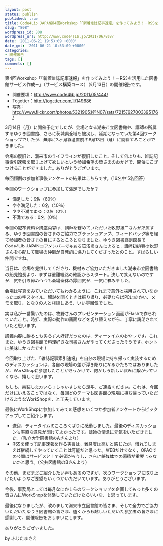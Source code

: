 ```yaml
---
layout: post
status: publish
published: true
title: Code4Lib JAPAN第4回Workshop「「新着雑誌記事速報」を作ってみよう！ーRSSを活用したサービス作成ー」（サービス構築コース）、無事に開催しました。
slug: "808"
wordpress_id: 808
wordpress_url: http://www.code4lib.jp/2011/06/808/
date: '2011-06-21 19:53:09 +0000'
date_gmt: '2011-06-21 10:53:09 +0000'
categories:
- 開催報告
tags: []
comments: []
---
```

<div class="section">
<p>第4回Workshop「「新着雑誌記事速報」を作ってみよう！ーRSSを活用した図書館サービス作成ー」（サービス構築コース）（6月13日）の開催報告です。</p>
<ul>
<li>開催要項：<a href="http://www.code4lib.jp/2011/05/444/" target="_blank">http://www.code4lib.jp/2011/05/444/</a></li>
<li>Togetter：<a href="http://togetter.com/li/149686" target="_blank">http://togetter.com/li/149686</a></li>
<li>写真：<a href="http://www.flickr.com/photos/53219053@N07/sets/72157627003395176/" target="_blank">http://www.flickr.com/photos/53219053@N07/sets/72157627003395176/</a></li>
</ul>
<p>3月14日（月）に開催予定でしたが、会場となる潮来市立図書館や、講師の所属するゆうき図書館、さらに茨城県全域も被災し、延期となっていた第4回ワークショップでしたが、無事に3ヶ月経過直前の6月13日（月）に開催することができました。</p>
<p>会場の復旧と、潮来市のライフラインが復旧したこと、そして何よりも、雑誌記事索引速報を取り上げて欲しいという参加希望の皆さまのおかげで、開催にこぎつけることができました。ありがとうございます。</p>
<p>毎回恒例の参加者事後アンケートの結果はこちらです。（16名中15名回答）</p>
<p>今回のワークショップに参加して満足でしたか？</p>
<ul>
<li>満足した：9名（60％）</li>
<li>やや満足した：6名（40％）</li>
<li>やや不満である：0名（0％）</li>
<li>不満である：0名（0％）</li>
</ul>
<p>今回の配布資料や講座内容は、講師を務めていただいた牧野雄二さんが所属する、ゆうき図書館の皆さまのご協力でブラッシュアップ、フィードバック等を経て参加者の皆さまの目にするところとなりました。ゆうき図書館副館長でCode4Lib JAPANコアメンバーでもある笹沼崇さんによると、講師初挑戦の牧野さんを心配して職場の仲間が自発的に協力してくださったとのこと。すばらしい仲間ですね。</p>
<p>当日は、会場を提供してくださり、機材もご協力いただきました潮来市立図書館の船見館長より、まずは避難経路の確認からスタート。決して笑えないのですが、気を引き締めつつも会場全体の雰囲気が、一気に和みました。</p>
<p>会場は写真をみていただいてもわかるように、これまで意外と採用されていなかったコの字スタイル。解説を聞くときは振り返り、必要ならばPCに向かい、メモを取り、となりの人と相談しあう、いい雰囲気でした。</p>
<p>実は私が一番驚いたのは、牧野さんのプレゼンテーション画面がFlashで作られていたこと。時折、実際の動作の画面などを切り替えながら、丁寧に説明されていたと思います。</p>
<p>講義内容に勝るとも劣らず大好評だったのは、ティータイムのおやつです。これまた、ゆうき図書館で料理好きな司書さんが作ってくださったそうです。ホントに美味しかったです！</p>
<p>今回取り上げた、「雑誌記事索引速報」を自分の現場に持ち帰って実装するためのディスカッションは、各自の現場の差が浮き彫りになるかたちではありましたが、WorkShopに参加したことがきっかけで、何かしら新しい試みに繋がっていくなら、嬉しく思います。</p>
<p>もしも、実装した方いらっしゃいましたら是非、ご連絡ください。これは、今回だけにいえることではなく、毎回どのテーマも図書館の現場に持ち帰っていただけるようなWorkShopを、と工夫しています。</p>
<p>最後にWorkShopに参加してみての感想をいくつか参加者アンケートからピックアップしてご紹介します。</p>
<ul>
<li>送迎、ティータイムのこころくばりに感動しました。最後のディスカッションも率直な意見が聞けてよかったです。講師の情念に元気をいただきました。（私立大学図書館のAさんより）</li>
<li>RSSを使って記事速報を作る実習は，難易度は高いと感じたが，慣れてしまえば継続してやっていくことは可能だと思った。WEBだけでなく，OPACでの公開はサービスとして必須だろうし，さらに紙媒体での蓄積が重要じゃないかと思う。（公共図書館のBさんより）</li>
</ul>
<p>その他、まだまだご紹介したい声もあるのですが、次のワークショップに取り上げたいようなご要望もいくつかいただいています。ありがとうございます。</p>
<p>今後、事務局としては毎月なにかしらのワークショップを企画してもっと多くの皆さんにWorkShopを体験していただけたらいいな、と思っています。</p>
<p>最後になりましたが、改めまして潮来市立図書館の皆さま、そして全力でご協力いただいたゆうき図書館の皆さま、遠くからお越しいただいた参加者の皆さまに感謝して、開催報告をおしまいにします。</p>
<p>ありがとうございました。</p>
<p>by ふじたまさえ</p>
</div>
